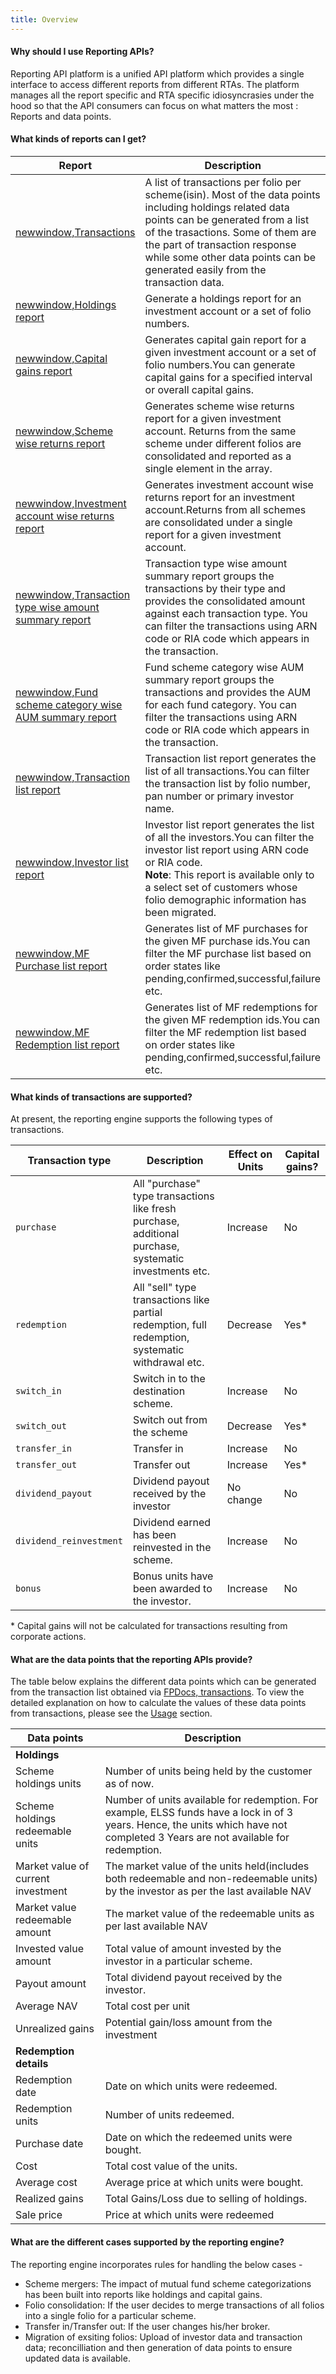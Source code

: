 ```yaml
---
title: Overview
---
```

#### Why should I use Reporting APIs?
Reporting API platform is a unified API platform which provides a single interface to access different reports from different RTAs. The platform manages all the report specific and RTA specific idiosyncrasies under the hood so that the API consumers can focus on what matters the most : Reports and data points.

#### What kinds of reports can I get?
| Report | Description |
| ---------- | ------------ |
| [newwindow,Transactions](https://fintechprimitives.com/api/#transactions) | A list of transactions per folio per scheme(isin). Most of the data points including holdings related data points can be generated from a list of the trasactions. Some of them are the part of transaction response while some other data points can be generated easily from the transaction data.  |
| [newwindow,Holdings report](https://fintechprimitives.com/docs/api/#generate-holdings-report) | Generate a holdings report for an investment account or a set of folio numbers.|
| [newwindow,Capital gains report](https://fintechprimitives.com/docs/api/#capital-gains-report) | Generates capital gain report for a given investment account or a set of folio numbers.You can generate capital gains for a specified interval or overall capital gains.|
| [newwindow,Scheme wise returns report](https://fintechprimitives.com/docs/api/#scheme-wise-returns) | Generates scheme wise returns report for a given investment account. Returns from the same scheme under different folios are consolidated and reported as a single element in the array.|
| [newwindow,Investment account wise returns report](https://fintechprimitives.com/docs/api/#investment-account-wise-returns) | Generates investment account wise returns report for an investment account.Returns from all schemes are consolidated under a single report for a given investment account.|
| [newwindow,Transaction type wise amount summary report](https://fintechprimitives.com/docs/api/#transaction-type-wise-amount-summary-report) | Transaction type wise amount summary report groups the transactions by their type and provides the consolidated amount against each transaction type. You can filter the transactions using ARN code or RIA code which appears in the transaction.|
| [newwindow,Fund scheme category wise AUM summary report](https://fintechprimitives.com/docs/api/#fund-scheme-category-wise-aum-summary-report) | Fund scheme category wise AUM summary report groups the transactions and provides the AUM for each fund category. You can filter the transactions using ARN code or RIA code which appears in the transaction.|
| [newwindow,Transaction list report](https://fintechprimitives.com/docs/api/#transaction-list-report) | Transaction list report generates the list of all transactions.You can filter the transaction list by folio number, pan number or primary investor name.|
| [newwindow,Investor list report](https://fintechprimitives.com/docs/api/#investor-list-report) | Investor list report generates the list of all the investors.You can filter the investor list report using ARN code or RIA code. <br>**Note**: This report is available only to a select set of customers whose folio demographic information has been migrated.|
| [newwindow,MF Purchase list report](https://fintechprimitives.com/docs/api/#mf-purchase-list-report) | Generates list of MF purchases for the given MF purchase ids.You can filter the MF purchase list based on order states like pending,confirmed,successful,failure etc.|
| [newwindow,MF Redemption list report](https://fintechprimitives.com/docs/api/#mf-redemption-list-report) | Generates list of MF redemptions for the given MF redemption ids.You can filter the MF redemption list based on order states like pending,confirmed,successful,failure etc.|




#### What kinds of transactions are supported?
At present, the reporting engine supports the following types of transactions.

| Transaction type | Description | Effect on Units | Capital gains? |
|------------ |------------ |------------ |------------ |
|`purchase`|All "purchase" type transactions like fresh purchase, additional purchase, systematic investments etc.|Increase|No|
|`redemption`|All "sell" type transactions like partial redemption, full redemption, systematic withdrawal etc.|Decrease|Yes*|
|`switch_in`| Switch in to the destination scheme.|Increase|No|
|`switch_out`| Switch out from the scheme|Decrease|Yes*|
|`transfer_in`| Transfer in |Increase|No|
|`transfer_out`|Transfer out|Increase|Yes*|
|`dividend_payout`|Dividend payout received by the investor|No change|No|
|`dividend_reinvestment`|Dividend earned has been reinvested in the scheme.|Increase|No|
|`bonus`|Bonus units have been awarded to the investor.|Increase|No|

\* Capital gains will not be calculated for transactions resulting from corporate actions.

#### What are the data points that the reporting APIs provide?
The table below explains the different data points which can be generated from the transaction list obtained via [FPDocs, transactions](https://fintechprimitives.com/api/#transactions). To view the detailed explanation on how to calculate the values of these data points from transactions, please see the [Usage](/pages/workflows/investor-reporting-usage) section.

| Data points | Description |
| ---------- | ------------ |
| **Holdings** |
| Scheme holdings units | Number of units being held by the customer as of now. |
| Scheme holdings redeemable units | Number of units available for redemption. For example, ELSS funds have a lock in of 3 years. Hence, the units which have not completed 3 Years are not available for redemption.| 
| Market value of current investment | The market value of the units held(includes both redeemable and non-redeemable units) by the investor as per the last available NAV | 
| Market value redeemable amount | The market value of the redeemable units as per last available NAV | 
| Invested value amount | Total value of amount invested by the investor in a particular scheme. |
| Payout amount | Total dividend payout received by the investor. |
| Average NAV | Total cost per unit |
| Unrealized gains | Potential gain/loss amount from the investment |
| **Redemption details** | |
| Redemption date | Date on which units were redeemed. 
| Redemption units | Number of units redeemed.|
| Purchase date | Date on which the redeemed units were bought.|
| Cost | Total cost value of the units.|
| Average cost | Average price at which units were bought.|
| Realized gains | Total Gains/Loss due to selling of holdings.|
| Sale price | Price at which units were redeemed |

#### What are the different cases supported by the reporting engine?

The reporting engine incorporates rules for handling the below cases - 
- Scheme mergers: The impact of mutual fund scheme categorizations has been built into reports like holdings and capital gains.
- Folio consolidation: If the user decides to merge transactions of all folios into a single folio for a particular scheme.
- Transfer in/Transfer out: If the user changes his/her broker.
- Migration of exsiting folios: Upload of investor data and transaction data; reconcilliation and then generation of data points to ensure updated data is available.
